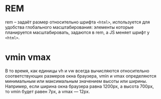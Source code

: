 # REM

rem – задаёт размер относительно шрифта `<html>`, используется для удобства глобального масштабирования: элементы которые планируется масштабировать, задаются в rem, а JS меняет шрифт у `<html>`.

# vmin vmax 

В то время, как единицы vh и vw всегда вычисляются относительно соответствующих размеров окна браузера, vmin и vmax определяются минимальным или максимальным значением высоты или ширины. Например, если ширина окна браузера равна 1200px, а высота 700px, то vmin будет равен 7px, а vmax — 12px.